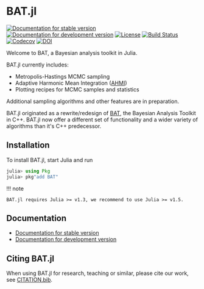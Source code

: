 # BAT.jl

[![Documentation for stable version](https://img.shields.io/badge/docs-stable-blue.svg)](https://bat.github.io/BAT.jl/stable)
[![Documentation for development version](https://img.shields.io/badge/docs-dev-blue.svg)](https://bat.github.io/BAT.jl/dev)
[![License](http://img.shields.io/badge/license-MIT-brightgreen.svg?style=flat)](LICENSE.md)
[![Build Status](https://github.com/bat/BAT.jl/workflows/CI/badge.svg?branch=master)](https://github.com/bat/BAT.jl/actions?query=workflow%3ACI)
[![Codecov](https://codecov.io/gh/bat/BAT.jl/branch/master/graph/badge.svg)](https://codecov.io/gh/bat/BAT.jl)
[![DOI](https://zenodo.org/badge/DOI/10.5281/zenodo.2587213.svg)](https://doi.org/10.5281/zenodo.2587213)

Welcome to BAT, a Bayesian analysis toolkit in Julia.

BAT.jl currently includes:

* Metropolis-Hastings MCMC sampling
* Adaptive Harmonic Mean Integration ([AHMI](https://arxiv.org/abs/1808.08051))
* Plotting recipes for MCMC samples and statistics

Additional sampling algorithms and other features are in preparation.

BAT.jl originated as a rewrite/redesign of [BAT](https://github.com/bat/bat), the Bayesian Analysis Toolkit in C++. BAT.jl now offer a different set of functionality and a wider variety of algorithms than it's C++ predecessor.


## Installation

To install BAT.jl, start Julia and run

```julia
julia> using Pkg
julia> pkg"add BAT"
```

!!! note

    BAT.jl requires Julia >= v1.3, we recommend to use Julia >= v1.5.


## Documentation

* [Documentation for stable version](https://bat.github.io/BAT.jl/stable)
* [Documentation for development version](https://bat.github.io/BAT.jl/dev)


## Citing BAT.jl

When using BAT.jl for research, teaching or similar, please cite our work, see [CITATION.bib](CITATION.bib).
